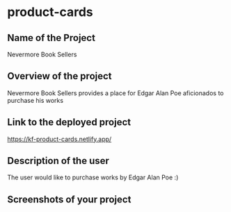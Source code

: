 # product-cards

## Name of the Project
Nevermore Book Sellers
## Overview of the project
Nevermore Book Sellers provides a place for Edgar Alan Poe aficionados to purchase his works
## Link to the deployed project 
https://kf-product-cards.netlify.app/
## Description of the user
The user would like to purchase works by Edgar Alan Poe :)
## Screenshots of your project
